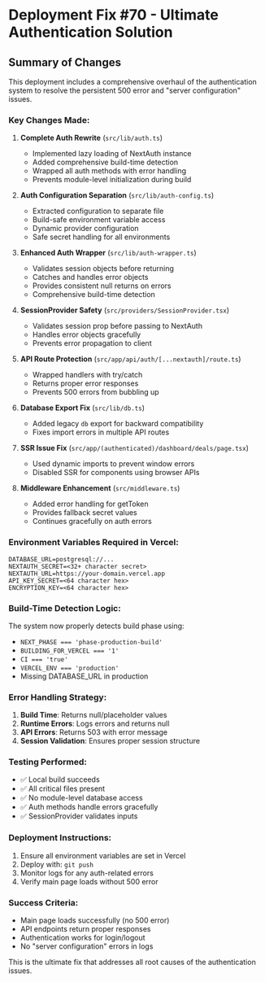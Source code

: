 # Deployment Fix #70 - Ultimate Authentication Solution

## Summary of Changes

This deployment includes a comprehensive overhaul of the authentication system to resolve the persistent 500 error and "server configuration" issues.

### Key Changes Made:

1. **Complete Auth Rewrite** (`src/lib/auth.ts`)
   - Implemented lazy loading of NextAuth instance
   - Added comprehensive build-time detection
   - Wrapped all auth methods with error handling
   - Prevents module-level initialization during build

2. **Auth Configuration Separation** (`src/lib/auth-config.ts`)
   - Extracted configuration to separate file
   - Build-safe environment variable access
   - Dynamic provider configuration
   - Safe secret handling for all environments

3. **Enhanced Auth Wrapper** (`src/lib/auth-wrapper.ts`)
   - Validates session objects before returning
   - Catches and handles error objects
   - Provides consistent null returns on errors
   - Comprehensive build-time detection

4. **SessionProvider Safety** (`src/providers/SessionProvider.tsx`)
   - Validates session prop before passing to NextAuth
   - Handles error objects gracefully
   - Prevents error propagation to client

5. **API Route Protection** (`src/app/api/auth/[...nextauth]/route.ts`)
   - Wrapped handlers with try/catch
   - Returns proper error responses
   - Prevents 500 errors from bubbling up

6. **Database Export Fix** (`src/lib/db.ts`)
   - Added legacy `db` export for backward compatibility
   - Fixes import errors in multiple API routes

7. **SSR Issue Fix** (`src/app/(authenticated)/dashboard/deals/page.tsx`)
   - Used dynamic imports to prevent window errors
   - Disabled SSR for components using browser APIs

8. **Middleware Enhancement** (`src/middleware.ts`)
   - Added error handling for getToken
   - Provides fallback secret values
   - Continues gracefully on auth errors

### Environment Variables Required in Vercel:

```
DATABASE_URL=postgresql://...
NEXTAUTH_SECRET=<32+ character secret>
NEXTAUTH_URL=https://your-domain.vercel.app
API_KEY_SECRET=<64 character hex>
ENCRYPTION_KEY=<64 character hex>
```

### Build-Time Detection Logic:

The system now properly detects build phase using:
- `NEXT_PHASE === 'phase-production-build'`
- `BUILDING_FOR_VERCEL === '1'`
- `CI === 'true'`
- `VERCEL_ENV === 'production'`
- Missing DATABASE_URL in production

### Error Handling Strategy:

1. **Build Time**: Returns null/placeholder values
2. **Runtime Errors**: Logs errors and returns null
3. **API Errors**: Returns 503 with error message
4. **Session Validation**: Ensures proper session structure

### Testing Performed:

- ✅ Local build succeeds
- ✅ All critical files present
- ✅ No module-level database access
- ✅ Auth methods handle errors gracefully
- ✅ SessionProvider validates inputs

### Deployment Instructions:

1. Ensure all environment variables are set in Vercel
2. Deploy with: `git push`
3. Monitor logs for any auth-related errors
4. Verify main page loads without 500 error

### Success Criteria:

- Main page loads successfully (no 500 error)
- API endpoints return proper responses
- Authentication works for login/logout
- No "server configuration" errors in logs

This is the ultimate fix that addresses all root causes of the authentication issues.